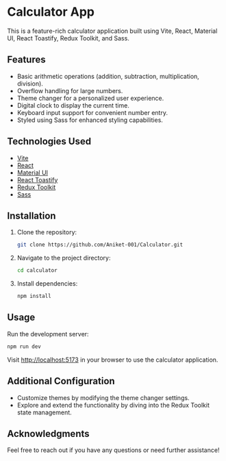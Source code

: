 
# Calculator App

This is a feature-rich calculator application built using Vite, React, Material UI, React Toastify, Redux Toolkit, and Sass.

## Features

- Basic arithmetic operations (addition, subtraction, multiplication, division).
- Overflow handling for large numbers.
- Theme changer for a personalized user experience.
- Digital clock to display the current time.
- Keyboard input support for convenient number entry.
- Styled using Sass for enhanced styling capabilities.

## Technologies Used

- [Vite](https://vitejs.dev/)
- [React](https://reactjs.org/)
- [Material UI](https://material-ui.com/)
- [React Toastify](https://fkhadra.github.io/react-toastify/)
- [Redux Toolkit](https://redux-toolkit.js.org/)
- [Sass](https://sass-lang.com/)

## Installation

1. Clone the repository:

   ```bash
   git clone https://github.com/Aniket-001/Calculator.git
   ```

2. Navigate to the project directory:

   ```bash
   cd calculator
   ```

3. Install dependencies:

   ```bash
   npm install
   ```

## Usage

Run the development server:

```bash
npm run dev
```

Visit [http://localhost:5173](http://localhost:5173) in your browser to use the calculator application.

## Additional Configuration

- Customize themes by modifying the theme changer settings.
- Explore and extend the functionality by diving into the Redux Toolkit state management.


## Acknowledgments


Feel free to reach out if you have any questions or need further assistance!



